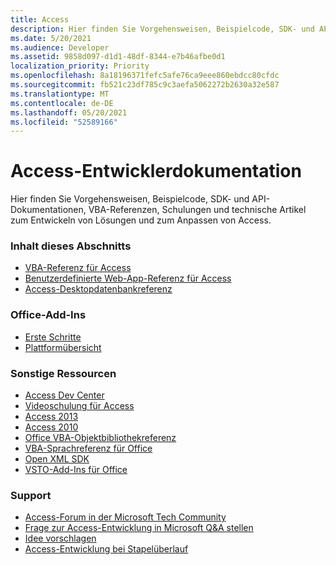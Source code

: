 ```yaml
---
title: Access
description: Hier finden Sie Vorgehensweisen, Beispielcode, SDK- und API-Dokumentationen, VBA-Referenzen, Schulungen und technische Artikel zum Entwickeln von Lösungen und zum Anpassen von Access.
ms.date: 5/20/2021
ms.audience: Developer
ms.assetid: 9858d097-d1d1-48df-8344-e7b46afbe0d1
localization_priority: Priority
ms.openlocfilehash: 8a18196371fefc5afe76ca9eee860ebdcc80cfdc
ms.sourcegitcommit: fb521c23df785c9c3aefa5062272b2630a32e587
ms.translationtype: MT
ms.contentlocale: de-DE
ms.lasthandoff: 05/20/2021
ms.locfileid: "52589166"
---
```

# <a name="access-developer-documentation"></a>Access-Entwicklerdokumentation

Hier finden Sie Vorgehensweisen, Beispielcode, SDK- und API-Dokumentationen, VBA-Referenzen, Schulungen und technische Artikel zum Entwickeln von Lösungen und zum Anpassen von Access.
  
### <a name="in-this-section"></a>Inhalt dieses Abschnitts
  
- [VBA-Referenz für Access](https://docs.microsoft.com/office/vba/api/overview/access)
- [Benutzerdefinierte Web-App-Referenz für Access](https://docs.microsoft.com/office/client-developer/access/access-custom-web-app-reference)  
- [Access-Desktopdatenbankreferenz](https://docs.microsoft.com/office/client-developer/access/desktop-database-reference/)
  
### <a name="office-add-ins"></a>Office-Add-Ins
  
- [Erste Schritte](https://docs.microsoft.com/office/dev/add-ins/)  
- [Plattformübersicht](https://docs.microsoft.com/office/dev/add-ins/overview/office-add-ins)
  
### <a name="other-resources"></a>Sonstige Ressourcen

- [Access Dev Center](https://developer.microsoft.com/access)
- [Videoschulung für Access](https://support.microsoft.com/office/access-video-training-a5ffb1ef-4cc4-4d79-a862-e2dda6ef38e6?ui=en-us&rs=en-us&ad=us)
- [Access 2013](https://docs.microsoft.com/sharepoint/dev/general-development/develop-access-web-apps)
- [Access 2010](https://docs.microsoft.com/previous-versions/office/developer/office-2010/ff604965(v=office.14)) 
- [Office VBA-Objektbibliothekreferenz](https://docs.microsoft.com/office/vba/api/overview/library-reference)  
- [VBA-Sprachreferenz für Office](https://docs.microsoft.com/office/vba/api/overview/language-reference) 
- [Open XML SDK](https://docs.microsoft.com/office/open-xml/open-xml-sdk) 
- [VSTO-Add-Ins für Office](https://docs.microsoft.com/visualstudio/vsto/create-vsto-add-ins-for-office-by-using-visual-studio?view=vs-2017)
  
### <a name="support"></a>Support
  
- [Access-Forum in der Microsoft Tech Community](https://techcommunity.microsoft.com/t5/access/ct-p/Access_Cat) 
- [Frage zur Access-Entwicklung in Microsoft Q&A stellen](https://docs.microsoft.com/answers/topics/office-access-dev.html) 
- [Idee vorschlagen](https://techcommunity.microsoft.com/t5/microsoft-365-developer-platform/idb-p/Microsoft365DeveloperPlatform)
- [Access-Entwicklung bei Stapelüberlauf](https://stackoverflow.com/questions/tagged/ms-access)
  


